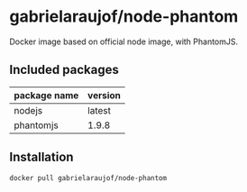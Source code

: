 # gabrielaraujof/node-phantom

Docker image based on official node image, with PhantomJS.

## Included packages

|package name                 | version|
|-----------------------------|--------|
|nodejs                       |latest  |
|phantomjs                    |1.9.8   |

## Installation

`docker pull gabrielaraujof/node-phantom`
